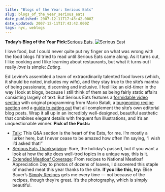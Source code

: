 ```yaml
---
title: "Blogs of the Year: Serious Eats"
slug: blogs_of_the_year_serious_eats
date_published: 2007-12-11T17:43:42.000Z
date_updated: 2007-12-11T17:43:42.000Z
tags: nyc, weblogs
---
```


**Today’s Blog of the Year Pick:**[Serious Eats](http://www.seriouseats.com).
![Serious East](http://www.dashes.com/anil/images/serious-eats.png)

I love food, but I could never quite put my finger on what was wrong with the food blogs I’d tried to read until Serious Eats came along. As it turns out, I like cooking and I like learning about restaurants, but what it turns out I really *love* is simple: *Eating*.

Ed Levine’s assembled a team of extraordinarily talented food lovers (which, it should be noted, includes my wife), and they stay true to the site’s mantra of being passionate, discerning and inclusive. I feel like an old-timer in the way I look at blogs, because I still think of them as being fairly static affairs consisting largely of text. But Serious Eats features a [formidable video section](http://www.seriouseats.com/videos/) with original programming from Mario Batali, a [burgeoning recipe section](http://www.seriouseats.com/recipes/) and a [guide to eating out](http://www.seriouseats.com/eating_out/) that all complement the site’s own editorial blog posts. Wrap it all up in an incredibly well-designed, beautiful aesthetic that combines elegant details with frequent fun illustrations, and it’s an unquestionable winner.
**Pick of the Posts:**

- [Talk](http://www.seriouseats.com/talk/): This Q&A section is the heart of the Eats, for me. I’m mostly a lurker here, but I never cease to be amazed how often I’m saying, “I wish I’d asked that!”
- [Serious Eats Thanksgiving](http://www.seriouseats.com/thanksgiving/): Sure, the holiday’s passed, but if you want a look at how the site does well-trod topics in a unique way, this is it.
- [Extended Meatloaf Coverage](http://www.seriouseats.com/tags/meatloaf): From recipes to National Meatloaf Appreciation Day to photos of dozens of loaves, I discovered this staple of mashed meat this year thanks to the site.
**If you like this, try:** Elise Bauer’s [Simply Recipes](http://elise.com/recipes/) gets me every time — not because of the recipes, though they’re great. It’s the photography, which is simply beautiful.
